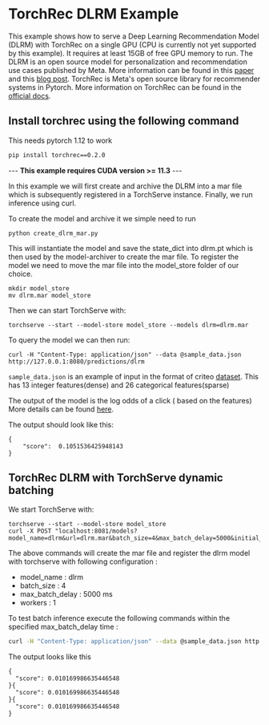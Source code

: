 
# TorchRec DLRM Example

This example shows how to serve a Deep Learning Recommendation Model (DLRM) with TorchRec on a single GPU (CPU is currently not yet supported by this example). It requires at least 15GB of free GPU memory to run.
The DLRM is an open source model for personalization and recommendation use cases published by Meta. More information can be found in this [paper](https://arxiv.org/abs/1906.00091) and this [blog post](https://ai.facebook.com/blog/dlrm-an-advanced-open-source-deep-learning-recommendation-model/).
TorchRec is Meta's open source library for recommender systems in Pytorch. More information on TorchRec can be found in the [official docs](https://pytorch.org/torchrec/).

## Install torchrec using the following command
This needs pytorch 1.12 to work

```bash
pip install torchrec==0.2.0
```


--- **This example requires CUDA version >= 11.3**  ---

In this example we will first create and archive the DLRM into a mar file which is subsequently registered in a TorchServe instance. Finally, we run inference using curl.

To create the model and archive it we simple need to run

```
python create_dlrm_mar.py
```

This will instantiate the model and save the state_dict into dlrm.pt which is then used by the model-archiver to create the mar file.
To register the model we need to move the mar file into the model_store folder of our choice.

```
mkdir model_store
mv dlrm.mar model_store
```

Then we can start TorchServe with:

```
torchserve --start --model-store model_store --models dlrm=dlrm.mar
```

To query the model we can then run:

```
curl -H "Content-Type: application/json" --data @sample_data.json http://127.0.0.1:8080/predictions/dlrm
```

```sample_data.json``` is an example of input in the format of criteo [dataset](https://ailab.criteo.com/download-criteo-1tb-click-logs-dataset/).
This has 13 integer features(dense) and 26 categorical features(sparse)

The output of the model is the log odds of a click ( based on the features) More details can be found [here](https://github.com/facebookresearch/dlrm).

The output should look like this:
```
{
    "score":  0.1051536425948143
}
```

## TorchRec DLRM with TorchServe dynamic batching


We start TorchServe with:

```
torchserve --start --model-store model_store
curl -X POST "localhost:8081/models?model_name=dlrm&url=dlrm.mar&batch_size=4&max_batch_delay=5000&initial_workers=1&synchronous=true"
```

The above commands will create the mar file and register the dlrm model with torchserve with following configuration :

 - model_name : dlrm
 - batch_size : 4
 - max_batch_delay : 5000 ms
 - workers : 1

To test batch inference execute the following commands within the specified max_batch_delay time :

```bash
curl -H "Content-Type: application/json" --data @sample_data.json http://127.0.0.1:8080/predictions/dlrm & curl -H "Content-Type: application/json" --data @sample_data.json http://127.0.0.1:8080/predictions/dlrm & curl -H "Content-Type: application/json" --data @sample_data.json http://127.0.0.1:8080/predictions/dlrm
```

The output looks like this
```
{
  "score": 0.010169986635446548
}{
  "score": 0.010169986635446548
}{
  "score": 0.010169986635446548
}
```

